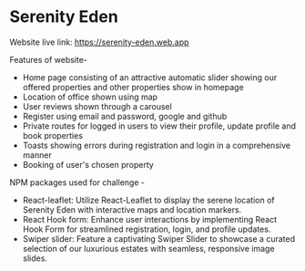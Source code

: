 # Serenity Eden #

Website live link: https://serenity-eden.web.app

Features of website-
* Home page consisting of an attractive automatic slider showing our offered properties and other properties show in homepage
* Location of office shown using map
* User reviews shown through a carousel
* Register using email and password, google and github
* Private routes for logged in users to view their profile, update profile and book properties
* Toasts showing errors during registration and login in a comprehensive manner
* Booking of user's chosen property

NPM packages used for challenge - 
* React-leaflet: Utilize React-Leaflet to display the serene location of Serenity Eden with interactive maps and location markers.
* React Hook form: Enhance user interactions by implementing React Hook Form for streamlined registration, login, and profile updates.
* Swiper slider: Feature a captivating Swiper Slider to showcase a curated selection of our luxurious estates with seamless, responsive image slides.